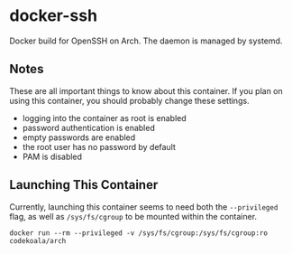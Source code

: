 docker-ssh
==========

Docker build for OpenSSH on Arch. The daemon is managed by systemd.

Notes
-----

These are all important things to know about this container. If you plan on
using this container, you should probably change these settings.

* logging into the container as root is enabled
* password authentication is enabled
* empty passwords are enabled
* the root user has no password by default
* PAM is disabled

Launching This Container
------------------------

Currently, launching this container seems to need both the ``--privileged`` 
flag, as well as ``/sys/fs/cgroup`` to be mounted within the container.

    docker run --rm --privileged -v /sys/fs/cgroup:/sys/fs/cgroup:ro codekoala/arch
